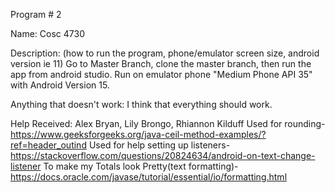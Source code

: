 Program # 2

Name: Cosc 4730

Description: (how to run the program, phone/emulator screen size, android version ie 11)
Go to Master Branch, clone the master branch, then run the app from android studio. Run on emulator phone "Medium Phone API 35" with Android Version 15.

Anything that doesn't work:
I think that everything should work.

Help Received: 
Alex Bryan, Lily Brongo, Rhiannon Kilduff
Used for rounding- https://www.geeksforgeeks.org/java-ceil-method-examples/?ref=header_outind 
Used for help setting up listeners-https://stackoverflow.com/questions/20824634/android-on-text-change-listener 
To make my Totals look Pretty(text formatting)-https://docs.oracle.com/javase/tutorial/essential/io/formatting.html 
